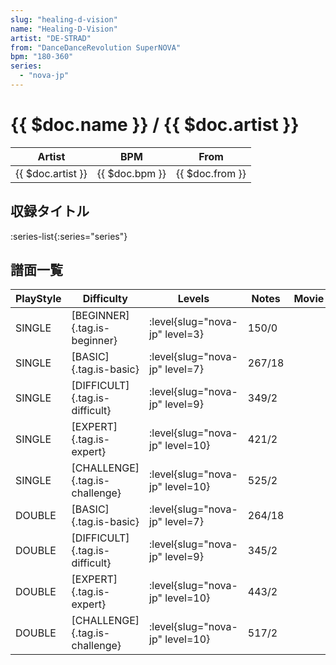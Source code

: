 ```yaml
---
slug: "healing-d-vision"
name: "Healing-D-Vision"
artist: "DE-STRAD"
from: "DanceDanceRevolution SuperNOVA"
bpm: "180-360"
series:
  - "nova-jp"
---
```


# {{ $doc.name }} / {{ $doc.artist }}

|Artist|BPM|From|
|------|---|----|
|{{ $doc.artist }}|{{ $doc.bpm }}|{{ $doc.from }}|

## 収録タイトル

:series-list{:series="series"}

## 譜面一覧

|PlayStyle|Difficulty|Levels|Notes|Movie|
|---------|----------|------|-----|-----|
|SINGLE|[BEGINNER]{.tag.is-beginner}|:level{slug="nova-jp" level=3}|150/0||
|SINGLE|[BASIC]{.tag.is-basic}|:level{slug="nova-jp" level=7}|267/18||
|SINGLE|[DIFFICULT]{.tag.is-difficult}|:level{slug="nova-jp" level=9}|349/2||
|SINGLE|[EXPERT]{.tag.is-expert}|:level{slug="nova-jp" level=10}|421/2||
|SINGLE|[CHALLENGE]{.tag.is-challenge}|:level{slug="nova-jp" level=10}|525/2||
|DOUBLE|[BASIC]{.tag.is-basic}|:level{slug="nova-jp" level=7}|264/18||
|DOUBLE|[DIFFICULT]{.tag.is-difficult}|:level{slug="nova-jp" level=9}|345/2||
|DOUBLE|[EXPERT]{.tag.is-expert}|:level{slug="nova-jp" level=10}|443/2||
|DOUBLE|[CHALLENGE]{.tag.is-challenge}|:level{slug="nova-jp" level=10}|517/2||
